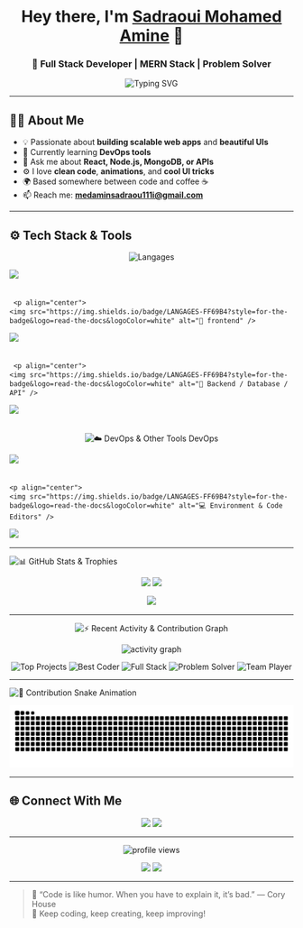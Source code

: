 <!-- Your fancy GitHub Profile README 😎 -->
<h1 align="center">Hey there, I'm <a href="https://github.com/sadraoui-medamin" target="_blank">Sadraoui Mohamed Amine</a> 👋</h1>
<h3 align="center">🚀 Full Stack Developer | MERN Stack | Problem Solver </h3>

<p align="center">
  <picture>
    <source media="(prefers-color-scheme: dark)" srcset="https://readme-typing-svg.demolab.com?font=Fira+Code&size=25&pause=1000&color=9AE6B4&center=true&vCenter=true&width=600&lines=Full+Stack+Developer%0AReact+%7C+Node.js+%7C+Express+%7C+MongoDB%0ALove+to+build+cool+projects%21">
    <img alt="Typing SVG" src="https://readme-typing-svg.demolab.com?font=Fira+Code&size=21&pause=1000&color=00FFB3&center=true&vCenter=true&width=800&lines=React+%7C+Node.js+%7C+Express+%7C+MongoDB%0%21" />
  </picture>
</p>


---
<h2 >🧑‍💻 About Me</h2>

- 💡 Passionate about **building scalable web apps** and **beautiful UIs**  
- 🌱 Currently learning  **DevOps tools**  
- 💬 Ask me about **React, Node.js, MongoDB, or APIs**  
- ⚙️ I love **clean code**, **animations**, and **cool UI tricks**  
- 🌍 Based somewhere between code and coffee ☕  
- 📫 Reach me: **medaminsadraou111i@gmail.com**

---
<h2 align="left">⚙️ Tech Stack & Tools</h2>
<p align="center">
  
   <!-- </> Programming languages -->
  <p align="center">
  <img src="https://img.shields.io/badge/Coding-FullStack-ff69b4?style=for-the-badge&logo=github&logoColor=white&animation=glitch" alt="Langages" />
</p>

  <img src="https://skillicons.dev/icons?i=java,js,ts,python,c,cs,php," /><br/><br/>
  
  <!-- 🎨 Frontend -->
     <p align="center">
    <img src="https://img.shields.io/badge/LANGAGES-FF69B4?style=for-the-badge&logo=read-the-docs&logoColor=white" alt="🎨 frontend" />
  </p>
  
  <img src="https://skillicons.dev/icons?i=html,css,js,ts,react,tailwind,materialui," /><br/><br/>

  <!-- 🧠 Backend, Database & APIs -->
     <p align="center">
    <img src="https://img.shields.io/badge/LANGAGES-FF69B4?style=for-the-badge&logo=read-the-docs&logoColor=white" alt="🧠 Backend / Database / API" />
  </p>
  
  <img src="https://skillicons.dev/icons?i=nodejs,express,mongodb,mysql,sqlite,postman" /><br/><br/>

  <!--☁️ DevOps & Other Tools DevOps  -->
   <p align="center">
    <img src="https://img.shields.io/badge/LANGAGES-FF69B4?style=for-the-badge&logo=read-the-docs&logoColor=white" alt="☁️ DevOps & Other Tools DevOps" />
  </p>
  
  <img src="https://skillicons.dev/icons?i=git,github,docker,kubernetes,gcp,netlify,bash" /><br/><br/>

  <!-- 💻 Environment & Code Editors -->
    <p align="center">
    <img src="https://img.shields.io/badge/LANGAGES-FF69B4?style=for-the-badge&logo=read-the-docs&logoColor=white" alt="💻 Environment & Code Editors" />
  </p>
  
  <img src="https://skillicons.dev/icons?i=linux,windows,vscode,visualstudio,eclipse,pycharm,idea," />
</p>

---

<p align="left">
    <img src="https://img.shields.io/badge/LANGAGES-FF69B4?style=for-the-badge&logo=read-the-docs&logoColor=white" alt="📊 GitHub Stats & Trophies" />
  </p>
<p align="center">
  <img src="https://github-readme-stats.vercel.app/api?username=sadraoui-medamin&show_icons=true&theme=radical" height="160"/>
  <img src="https://github-readme-streak-stats.herokuapp.com/?user=sadraoui-medamin&theme=radical" height="160"/>
</p>

<p align="center">
  <img src="https://github-readme-stats.vercel.app/api/top-langs/?username=sadraoui-medamin&layout=compact&theme=radical" height="160"/>
</p>

---

<p align="center">
    <img src="https://img.shields.io/badge/LANGAGES-FF69B4?style=for-the-badge&logo=read-the-docs&logoColor=white" alt="⚡ Recent Activity & Contribution Graph" />
  </p>
<p align="center">
  <img src="https://github-readme-activity-graph.vercel.app/graph?username=sadraoui-medamin&theme=tokyo-night" alt="activity graph" />
</p>
<p align="center">
  <!-- Achievements / Badges -->
  <img src="https://img.shields.io/badge/Top-Projects-ff69b4?style=for-the-badge&logo=github" alt="Top Projects" />
  <img src="https://img.shields.io/badge/Best-Coder-00BFFF?style=for-the-badge&logo=git" alt="Best Coder" />
  <img src="https://img.shields.io/badge/Full-Stack-8A2BE2?style=for-the-badge&logo=stackshare" alt="Full Stack" />
  <img src="https://img.shields.io/badge/Problem-Solver-32CD32?style=for-the-badge&logo=codeforces" alt="Problem Solver" />
  <img src="https://img.shields.io/badge/Team-Player-FF1493?style=for-the-badge&logo=slack" alt="Team Player" />
</p>

---

<p align="Left">
    <img src="https://img.shields.io/badge/LANGAGES-FF69B4?style=for-the-badge&logo=read-the-docs&logoColor=white" alt="🐍 Contribution Snake Animation" />
  </p>
  
<p align="center">
  <picture>
    <source media="(prefers-color-scheme: dark)" srcset="https://raw.githubusercontent.com/sadraoui-medamin/sadraoui-medamin/output/github-contribution-grid-snake-dark.svg">
    <source media="(prefers-color-scheme: light)" srcset="https://raw.githubusercontent.com/sadraoui-medamin/sadraoui-medamin/output/github-contribution-grid-snake.svg">
    <img alt="github contribution snake animation" src="https://raw.githubusercontent.com/sadraoui-medamin/sadraoui-medamin/output/github-contribution-grid-snake.svg">
  </picture>
</p>

---

<h2 align="left">🌐 Connect With Me</h2>
<p align="center">
  <a href="https://linkedin.com/in/sadraouiMedamin" target="_blank"><img src="https://img.shields.io/badge/LinkedIn-%230077B5.svg?&style=for-the-badge&logo=linkedin&logoColor=white" /></a>
  <a href="mailto:medaminsadraou111i@gmail.com"><img src="https://img.shields.io/badge/Gmail-D14836?&style=for-the-badge&logo=gmail&logoColor=white" /></a>
</p>

---

<p align="center">
  <img src="https://komarev.com/ghpvc/?username=sadraoui-medamin&label=Profile+Views&color=brightgreen" alt="profile views"/>
</p>

<p align="center">
  <img src="https://img.shields.io/badge/Made%20with-Markdown-1f425f.svg" />
  <img src="https://img.shields.io/badge/Open%20Source-%E2%9D%A4-red.svg" />
</p>

---

> 💬 “Code is like humor. When you have to explain it, it’s bad.” — Cory House  
> 🚀 Keep coding, keep creating, keep improving!
